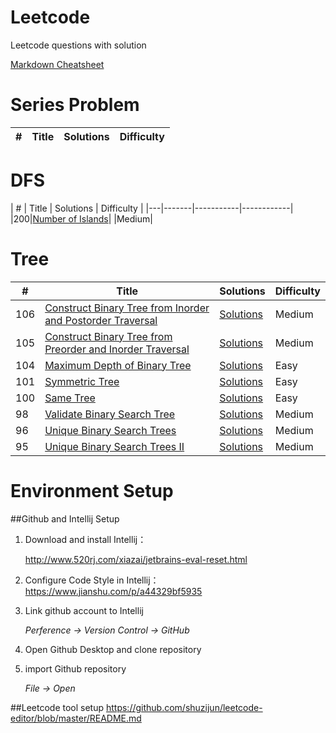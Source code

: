 # Leetcode
Leetcode questions with solution

[Markdown Cheatsheet](https://github.com/adam-p/markdown-here/wiki/Markdown-Cheatsheet)

# Series Problem
| # | Title | Solutions | Difficulty |
|---|-------|-----------|------------|

# DFS
[200]: https://leetcode.com/problems/number-of-islands/
| # | Title | Solutions | Difficulty |
|---|-------|-----------|------------|
 |200|[Number of Islands][200]| |Medium|

# Tree
[106]: https://leetcode.com/problems/construct-binary-tree-from-inorder-and-postorder-traversal/
[105]: https://leetcode.com/problems/construct-binary-tree-from-preorder-and-inorder-traversal/
[104]: https://leetcode.com/problems/maximum-depth-of-binary-tree/
[101]: https://leetcode.com/problems/symmetric-tree/
[100]: https://leetcode.com/problems/same-tree/
[98]: https://leetcode.com/problems/validate-binary-search-tree/
[96]: https://leetcode.com/problems/unique-binary-search-trees/
[95]: https://leetcode.com/problems/unique-binary-search-trees-ii/

| #   | Title                                                            | Solutions                                   | Difficulty |
|-----|------------------------------------------------------------------|---------------------------------------------|------|
| 106 | [Construct Binary Tree from Inorder and Postorder Traversal][106] | [Solutions](../Leetcode/src/main/_106.java) | Medium |
| 105 | [Construct Binary Tree from Preorder and Inorder Traversal][105] | [Solutions](../Leetcode/src/main/_105.java) | Medium |
| 104 | [Maximum Depth of Binary Tree][104]                              | [Solutions](../Leetcode/src/main/_104.java) | Easy | 
| 101 | [Symmetric Tree][101]                                            | [Solutions](../Leetcode/src/main/_101.java) | Easy | 
| 100 | [Same Tree][100]                                                 | [Solutions](../Leetcode/src/main/_100.java) | Easy |
| 98  | [Validate Binary Search Tree][98]                                | [Solutions](../Leetcode/src/main/_98.java)  | Medium |
 | 96  | [Unique Binary Search Trees][96]                                 | [Solutions](../Leetcode/src/main/_96.java)  | Medium |
 | 95  | [Unique Binary Search Trees II][95]                              | [Solutions](../Leetcode/src/main/_95.java)  | Medium |

# Environment Setup
##Github and Intellij Setup
1. Download and install Intellij：

   http://www.520rj.com/xiazai/jetbrains-eval-reset.html
2. Configure Code Style in Intellij：
   https://www.jianshu.com/p/a44329bf5935
3. Link github account to Intellij

   *Perference -> Version Control -> GitHub*
4. Open Github Desktop and clone repository
5. import Github repository

   *File -> Open*


##Leetcode tool setup
https://github.com/shuzijun/leetcode-editor/blob/master/README.md